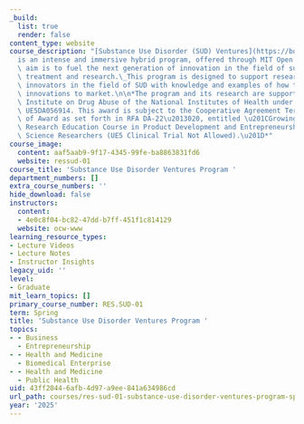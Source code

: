 ```yaml
---
_build:
  list: true
  render: false
content_type: website
course_description: "[Substance Use Disorder (SUD) Ventures](https://bootcamps.mit.edu/bootcamps/sud-ventures/)\_\
  is an intense and immersive hybrid program, offered through MIT Open Learning, whose\
  \ aim is to fuel the next generation of innovation in the field of substance use\
  \ treatment and research.\_This program is designed to support researchers and other\
  \ innovators in the field of SUD with knowledge and examples of how to bring their\
  \ innovations to market.\n\n*The program and its research are supported by the National\
  \ Institute on Drug Abuse of the National Institutes of Health under Award Number\
  \ UE5DA056914. This award is subject to the Cooperative Agreement Terms and Conditions\
  \ of Award as set forth in RFA DA-22\u2013020, entitled \u201CGrowing Great Ideas:\
  \ Research Education Course in Product Development and Entrepreneurship for Life\
  \ Science Researchers (UE5 Clinical Trial Not Allowed).\u201D*"
course_image:
  content: aaf5aab9-9f17-4345-99fe-ba8863831fd6
  website: ressud-01
course_title: 'Substance Use Disorder Ventures Program '
department_numbers: []
extra_course_numbers: ''
hide_download: false
instructors:
  content:
  - 4e0c8f04-bc82-47dd-b7ff-451f1c814129
  website: ocw-www
learning_resource_types:
- Lecture Videos
- Lecture Notes
- Instructor Insights
legacy_uid: ''
level:
- Graduate
mit_learn_topics: []
primary_course_number: RES.SUD-01
term: Spring
title: 'Substance Use Disorder Ventures Program '
topics:
- - Business
  - Entrepreneurship
- - Health and Medicine
  - Biomedical Enterprise
- - Health and Medicine
  - Public Health
uid: 43ff2044-6afb-4d97-a9ee-841a634986cd
url_path: courses/res-sud-01-substance-use-disorder-ventures-program-spring-2025
year: '2025'
---
```

